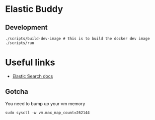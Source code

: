 # Elastic Buddy

## Development

```
./scripts/build-dev-image # this is to build the docker dev image
./scripts/run
```

# Useful links

- [Elastic Search docs](./docs/ELASTICSEARCH.md)

## Gotcha
You need to bump up your vm memory

```
sudo sysctl -w vm.max_map_count=262144
```
